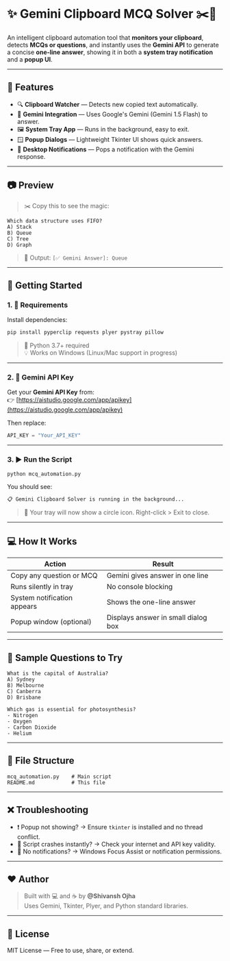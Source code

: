 # ✨ Gemini Clipboard MCQ Solver ✂️🤖

An intelligent clipboard automation tool that **monitors your clipboard**, detects **MCQs or questions**, and instantly uses the **Gemini API** to generate a concise **one-line answer**, showing it in both a **system tray notification** and a **popup UI**.

---

## 📌 Features

- 🔍 **Clipboard Watcher** — Detects new copied text automatically.
- 🧠 **Gemini Integration** — Uses Google's Gemini (Gemini 1.5 Flash) to answer.
- 🖼️ **System Tray App** — Runs in the background, easy to exit.
- 🪟 **Popup Dialogs** — Lightweight Tkinter UI shows quick answers.
- 🔔 **Desktop Notifications** — Pops a notification with the Gemini response.

---

## 📷 Preview

> ✂️ Copy this to see the magic:
```
Which data structure uses FIFO?
A) Stack
B) Queue
C) Tree
D) Graph
```

> 💬 Output:
> `[✅ Gemini Answer]: Queue`

---

## 🚀 Getting Started

### 1. 🔧 Requirements

Install dependencies:

```bash
pip install pyperclip requests plyer pystray pillow
```

> 🐍 Python 3.7+ required  
> 💡 Works on Windows (Linux/Mac support in progress)

---

### 2. 🔑 Gemini API Key

Get your **Gemini API Key** from:  
👉 [https://aistudio.google.com/app/apikey](https://aistudio.google.com/app/apikey)

Then replace:
```python
API_KEY = "Your_API_KEY"
```

---

### 3. ▶️ Run the Script

```bash
python mcq_automation.py
```

You should see:
```bash
📋 Gemini Clipboard Solver is running in the background...
```

> 📌 Your tray will now show a circle icon. Right-click > Exit to close.

---

## 💻 How It Works

| Action                        | Result                               |
|------------------------------|--------------------------------------|
| Copy any question or MCQ     | Gemini gives answer in one line      |
| Runs silently in tray        | No console blocking                  |
| System notification appears  | Shows the one-line answer            |
| Popup window (optional)      | Displays answer in small dialog box  |

---

## 🧪 Sample Questions to Try

```
What is the capital of Australia?
A) Sydney
B) Melbourne
C) Canberra
D) Brisbane
```

```
Which gas is essential for photosynthesis?
- Nitrogen
- Oxygen
- Carbon Dioxide
- Helium
```

---

## 📁 File Structure

```
mcq_automation.py    # Main script
README.md            # This file
```

---

## ❌ Troubleshooting

- ❗ Popup not showing? → Ensure `tkinter` is installed and no thread conflict.
- 🛑 Script crashes instantly? → Check your internet and API key validity.
- 🔕 No notifications? → Windows Focus Assist or notification permissions.

---

## ❤️ Author

> Built with 💻 and ☕ by **@Shivansh Ojha**  
> Uses Gemini, Tkinter, Plyer, and Python standard libraries.

---

## 📜 License

MIT License — Free to use, share, or extend.